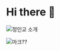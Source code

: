 # Hi there 👋
![정인교 소개](https://capsule-render.vercel.app/api?type=waving&height=300&color=gradient&text=안녕하세요%20%20정인교입니다)

![마크??]([![Hits](https://hits.seeyoufarm.com/api/count/incr/badge.svg?url=https%3A%2F%2Fgithub.com%2FInGyo030&count_bg=%2379C83D&title_bg=%23555555&icon=node-dot-js.svg&icon_color=%23B81515&title=hits&edge_flat=false)](https://hits.seeyoufarm.com))